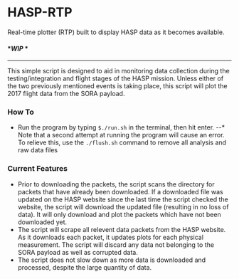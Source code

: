 # HASP-RTP #
Real-time plotter (RTP) built to display HASP data as it becomes available.

#### \*_WIP_ \* #### 
---

This simple script is designed to aid in monitoring data collection during the testing/integration and flight stages of the HASP mission. Unless either of the two previously mentioned events is taking place, this script will plot the 2017 flight data from the SORA payload.

### How To ###
- Run the program by typing `$./run.sh` in the terminal, then hit enter. 
--* Note that a second attempt at running the program will cause an error. To relieve this, use the `./flush.sh` command to remove all analysis and raw data files

### Current Features ###
- Prior to downloading the packets, the script scans the directory for packets that have already been downloaded. If a downloaded file was updated on the HASP website since the last time the script checked the website, the script will download the updated file (resulting in no loss of data). It will only download and plot the packets which have not been downloaded yet. 
- The script will scrape all relevent data packets from the HASP website. As it downloads each packet, it updates plots for each physical measurement. The script will discard any data not belonging to the SORA payload as well as corrupted data.
- The script does not slow down as more data is downloaded and processed, despite the large quantity of data.
